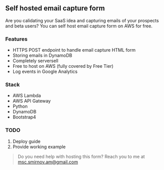 ## Self hosted email capture form

Are you calidating your SaaS idea and capturing emails of your prospects and beta users?
You can self host email capture form on AWS for free.

### Features
 - HTTPS POST endpoint to handle email capture HTML form
 - Storing emails in DynamoDB
 - Completely serversell
 - Free to host on AWS (fully covered by Free Tier)
 - Log events in Google Analytics

### Stack

 - AWS Lambda
 - AWS API Gateway
 - Python
 - DynamoDB
 - Bootstrap4

### TODO
 1. Deploy guide
 2. Provide working example

> Do you need help with hosting this form? Reach you to me at msc.smirnov.am@gmail.com

